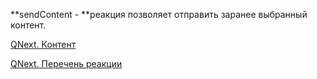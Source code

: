 
**sendContent - **реакция позволяет отправить заранее выбранный контент.



[QNext. Контент](/docs-test/ph/QNext-admin-content-about-05-09)

[QNext. Перечень реакции](/docs-test/ph/QNext-admin-reaction-about-05-01)
